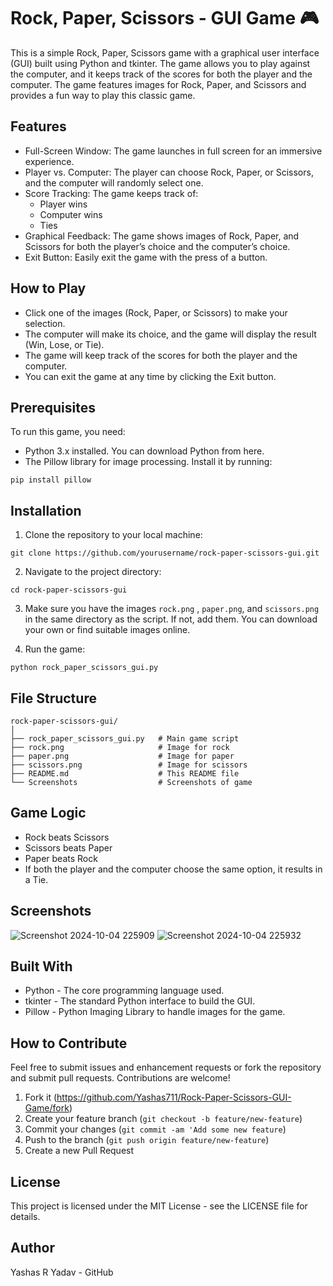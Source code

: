 # Rock, Paper, Scissors - GUI Game 🎮

This is a simple Rock, Paper, Scissors game with a graphical user interface (GUI) built using Python and tkinter. The game allows you to play against the computer, and it keeps track of the scores for both the player and the computer. The game features images for Rock, Paper, and Scissors and provides a fun way to play this classic game.


## Features
- Full-Screen Window: The game launches in full screen for an immersive experience.
- Player vs. Computer: The player can choose Rock, Paper, or Scissors, and the computer will randomly select one.
- Score Tracking: The game keeps track of:
  - Player wins
  - Computer wins
  - Ties
- Graphical Feedback: The game shows images of Rock, Paper, and Scissors for both the player’s choice and the computer’s choice.
- Exit Button: Easily exit the game with the press of a button.
## How to Play
- Click one of the images (Rock, Paper, or Scissors) to make your selection.
- The computer will make its choice, and the game will display the result (Win, Lose, or Tie).
- The game will keep track of the scores for both the player and the computer.
- You can exit the game at any time by clicking the Exit button.
## Prerequisites
To run this game, you need:

- Python 3.x installed. You can download Python from here.
- The Pillow library for image processing. Install it by running:
```
pip install pillow
```
## Installation
  1. Clone the repository to your local machine:
  ```
  git clone https://github.com/yourusername/rock-paper-scissors-gui.git
  ```
  2. Navigate to the project directory:
  ```
  cd rock-paper-scissors-gui
  ```
  3. Make sure you have the images `rock.png` , `paper.png`, and `scissors.png` in the same directory as the script. If not, add them. You can download your own or find suitable images online.

  5. Run the game:
  ```
python rock_paper_scissors_gui.py
  ```
## File Structure
```
rock-paper-scissors-gui/
│
├── rock_paper_scissors_gui.py   # Main game script
├── rock.png                     # Image for rock
├── paper.png                    # Image for paper
├── scissors.png                 # Image for scissors
├── README.md                    # This README file
└── Screenshots                  # Screenshots of game
```
## Game Logic
- Rock beats Scissors
- Scissors beats Paper
- Paper beats Rock
- If both the player and the computer choose the same option, it results in a Tie.

## Screenshots
![Screenshot 2024-10-04 225909](https://github.com/user-attachments/assets/11a25c47-9e14-4044-b82a-6f8ce0c00c3a)
![Screenshot 2024-10-04 225932](https://github.com/user-attachments/assets/1eadc6ea-a37c-4e4e-aca2-2f04caceb268)

## Built With
- Python - The core programming language used.
- tkinter - The standard Python interface to build the GUI.
- Pillow - Python Imaging Library to handle images for the game.

## How to Contribute
Feel free to submit issues and enhancement requests or fork the repository and submit pull requests. Contributions are welcome!

1. Fork it (https://github.com/Yashas711/Rock-Paper-Scissors-GUI-Game/fork)
2. Create your feature branch (`git checkout -b feature/new-feature`)
3. Commit your changes (`git commit -am 'Add some new feature`)
4. Push to the branch (`git push origin feature/new-feature`)
5. Create a new Pull Request

## License
This project is licensed under the MIT License - see the LICENSE file for details.

## Author
Yashas R Yadav - GitHub

<!-- MARKDOWN LINKS -->
[rock-image]: https://github.com/Yashas711/Rock-Paper-Scissors-GUI-Game/blob/main/rock.png
